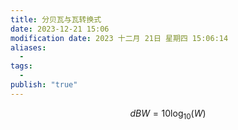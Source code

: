 ```yaml
---
title: 分贝瓦与瓦转换式
date: 2023-12-21 15:06
modification date: 2023 十二月 21日 星期四 15:06:14
aliases:
  - 
tags:
  - 
publish: "true"
---
```

$$
dBW= 10 \log_{10}(W)
$$
